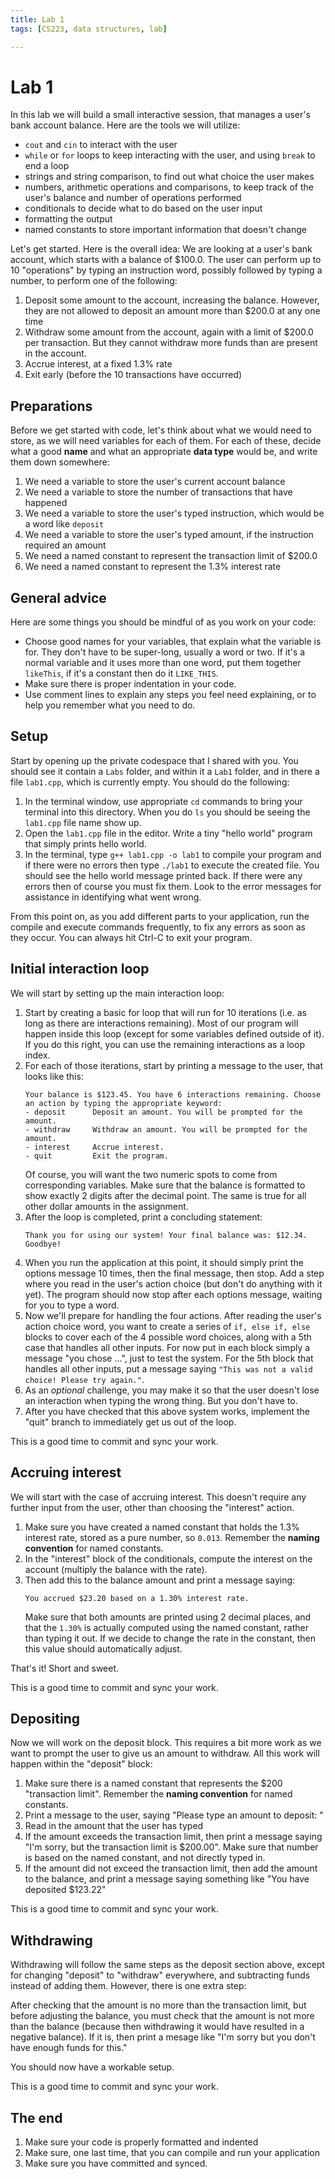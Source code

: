 ```yaml
---
title: Lab 1
tags: [CS223, data structures, lab]

---
```


# Lab 1

In this lab we will build a small interactive session, that manages a user's bank account balance. Here are the tools we will utilize:

- `cout` and `cin` to interact with the user
- `while` or `for` loops to keep interacting with the user, and using `break` to end a loop
- strings and string comparison, to find out what choice the user makes
- numbers, arithmetic operations and comparisons, to keep track of the user's balance and number of operations performed
- conditionals to decide what to do based on the user input
- formatting the output
- named constants to store important information that doesn't change

Let's get started. Here is the overall idea: We are looking at a user's bank account, which starts with a balance of $100.0. The user can perform up to 10 "operations" by typing an instruction word, possibly followed by typing a number, to perform one of the following:

1. Deposit some amount to the account, increasing the balance. However, they are not allowed to deposit an amount more than $200.0 at any one time
2. Withdraw some amount from the account, again with a limit of $200.0 per transaction. But they cannot withdraw more funds than are present in the account.
3. Accrue interest, at a fixed 1.3% rate
4. Exit early (before the 10 transactions have occurred)

## Preparations

Before we get started with code, let's think about what we would need to store, as we will need variables for each of them. For each of these, decide what a good **name** and what an appropriate **data type** would be, and write them down somewhere:

1. We need a variable to store the user's current account balance
2. We need a variable to store the number of transactions that have happened
3. We need a variable to store the user's typed instruction, which would be a word like `deposit`
4. We need a variable to store the user's typed amount, if the instruction required an amount
5. We need a named constant to represent the transaction limit of $200.0
6. We need a named constant to represent the 1.3% interest rate

## General advice

Here are some things you should be mindful of as you work on your code:

- Choose good names for your variables, that explain what the variable is for. They don't have to be super-long, usually a word or two. If it's a normal variable and it uses more than one word, put them together `likeThis`, if it's a constant then do it `LIKE_THIS`.
- Make sure there is proper indentation in your code.
- Use comment lines to explain any steps you feel need explaining, or to help you remember what you need to do.

## Setup

Start by opening up the private codespace that I shared with you. You should see it contain a `Labs` folder, and within it a `Lab1` folder, and in there a file `lab1.cpp`, which is currently empty. You should do the following:

1. In the terminal window, use appropriate `cd` commands to bring your terminal into this directory. When you do `ls` you should be seeing the `lab1.cpp` file name show up.
2. Open the `lab1.cpp` file in the editor. Write a tiny "hello world" program that simply prints hello world.
3. In the terminal, type `g++ lab1.cpp -o lab1` to compile your program and if there were no errors then type `./lab1` to execute the created file. You should see the hello world message printed back. If there were any errors then of course you must fix them. Look to the error messages for assistance in identifying what went wrong.

From this point on, as you add different parts to your application, run the compile and execute commands frequently, to fix any errors as soon as they occur. You can always hit Ctrl-C to exit your program.

## Initial interaction loop

We will start by setting up the main interaction loop:

1. Start by creating a basic for loop that will run for 10 iterations (i.e. as long as there are interactions remaining). Most of our program will happen inside this loop (except for some variables defined outside of it). If you do this right, you can use the remaining interactions as a loop index.
2. For each of those iterations, start by printing a message to the user, that looks like this:
    ```
    Your balance is $123.45. You have 6 interactions remaining. Choose an action by typing the appropriate keyword:
    - deposit      Deposit an amount. You will be prompted for the amount.
    - withdraw     Withdraw an amount. You will be prompted for the amount.
    - interest     Accrue interest.
    - quit         Exit the program.
    ```
    Of course, you will want the two numeric spots to come from corresponding variables. Make sure that the balance is formatted to show exactly 2 digits after the decimal point. The same is true for all other dollar amounts in the assignment.
3. After the loop is completed, print a concluding statement:
    ```
    Thank you for using our system! Your final balance was: $12.34. Goodbye!
    ```
4. When you run the application at this point, it should simply print the options message 10 times, then the final message, then stop. Add a step where you read in the user's action choice (but don't do anything with it yet). The program should now stop after each options message, waiting for you to type a word.
5. Now we'll prepare for handling the four actions. After reading the user's action choice word, you want to create a series of `if, else if, else` blocks to cover each of the 4 possible word choices, along with a 5th case that handles all other inputs. For now put in each block simply a message "you chose ...", just to test the system. For the 5th block that handles all other inputs, put a message saying `"This was not a valid choice! Please try again."`.
6. As an *optional* challenge, you may make it so that the user doesn't lose an interaction when typing the wrong thing. But you don't have to.
7. After you have checked that this above system works, implement the "quit" branch to immediately get us out of the loop.

This is a good time to commit and sync your work.

## Accruing interest

We will start with the case of accruing interest. This doesn't require any further input from the user, other than choosing the "interest" action.

1. Make sure you have created a named constant that holds the 1.3% interest rate, stored as a pure number, so `0.013`. Remember the **naming convention** for named constants.
2. In the "interest" block of the conditionals, compute the interest on the account (multiply the balance with the rate). 
3. Then add this to the balance amount and print a message saying: 
    ```
    You accrued $23.20 based on a 1.30% interest rate.
    ```
    Make sure that both amounts are printed using 2 decimal places, and that the `1.30%` is actually computed using the named constant, rather than typing it out. If we decide to change the rate in the constant, then this value should automatically adjust.

That's it! Short and sweet.

This is a good time to commit and sync your work.

## Depositing

Now we will work on the deposit block. This requires a bit more work as we want to prompt the user to give us an amount to withdraw. All this work will happen within the "deposit" block:

1. Make sure there is a named constant that represents the $200 "transaction limit".  Remember the **naming convention** for named constants.
2. Print a message to the user, saying "Please type an amount to deposit: "
3. Read in the amount that the user has typed
4. If the amount exceeds the transaction limit, then print a message saying "I'm sorry, but the transaction limit is $200.00". Make sure that number is based on the named constant, and not directly typed in.
5. If the amount did not exceed the transaction limit, then add the amount to the balance, and print a message saying something like "You have deposited $123.22"

This is a good time to commit and sync your work.

## Withdrawing

Withdrawing will follow the same steps as the deposit section above, except for changing "deposit" to "withdraw" everywhere, and subtracting funds instead of adding them. However, there is one extra step:

After checking that the amount is no more than the transaction limit, but before adjusting the balance, you must check that the amount is not more than the balance (because then withdrawing it would have resulted in a negative balance). If it is, then print a mesage like "I'm sorry but you don't have enough funds for this."

You should now have a workable setup.

This is a good time to commit and sync your work.

## The end

1. Make sure your code is properly formatted and indented
2. Make sure, one last time, that you can compile and run your application
3. Make sure you have committed and synced.
